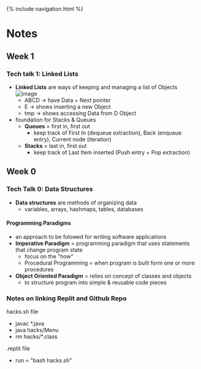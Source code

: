 {% include navigation.html %}

# Notes

## Week 1
### Tech talk 1: Linked Lists
- **Linked Lists** are ways of keeping and managing a list of Objects
![image](https://user-images.githubusercontent.com/70492417/158393952-bafa9d52-733d-4cbc-abb8-62c9947483c3.png)
     - ABCD -> have Data + Next pointer
     - E -> shows inserting a new Object
     - tmp -> shows accessing Data from D Object
- foundation for Stacks & Queues
     - **Queues** = first in, first out
          - keep track of First In (dequeue extraction), Back (enqueue entry), Current node (iteration)
     - **Stacks** = last in, first out
          - keep track of Last Item inserted (Push entry + Pop extraction) 

## Week 0
### Tech Talk 0: Data Structures
- **Data structures** are methods of organizing data
     - variables, arrays, hashmaps,  tables, databases

#### Programming Paradigms
- an approach to be folowed for writing software applications
- **Imperative Paradigm** = programming paradigm that uses statements that change program state
     - focus on the "how"
     - Procedural Programming = when program is built form one or more procedures
- **Object Oriented Paradigm** = relies on concept of classes and objects
     - to structure program into simple & reusable code pieces

### Notes on linking Replit and Github Repo
hacks.sh file
- javac *.java
- java hacks/Menu
- rm hacks/*.class

.replit file
- run = "bash hacks.sh"
